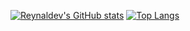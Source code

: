 [![Reynaldev's GitHub stats](https://github-readme-stats.vercel.app/api?username=Reynaldev&count_private=true&show_icons=true&theme=dark)](https://github.com/anuraghazra/github-readme-stats)
[![Top Langs](https://github-readme-stats.vercel.app/api/top-langs/?username=Reynaldev&layout=compact&hide=TeX,powershell&langs_count=10&theme=dark)](https://github.com/anuraghazra/github-readme-stats)
